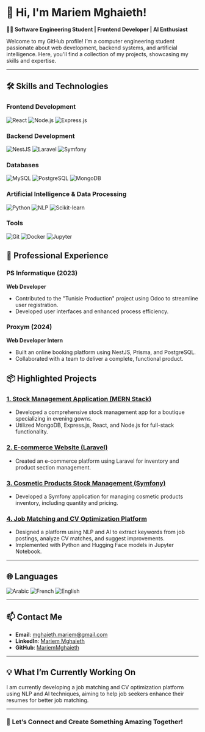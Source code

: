 # 👋 Hi, I'm Mariem Mghaieth!

**👩‍💻 Software Engineering Student | Frontend Developer | AI Enthusiast**

Welcome to my GitHub profile! I’m a computer engineering student passionate about web development, backend systems, and artificial intelligence. Here, you'll find a collection of my projects, showcasing my skills and expertise.

---

## 🛠️ **Skills and Technologies**

### Frontend Development
![React](https://img.shields.io/badge/React-%2361DAFB.svg?style=flat&logo=react&logoColor=white)
![Node.js](https://img.shields.io/badge/Node.js-%23339933.svg?style=flat&logo=node.js&logoColor=white)
![Express.js](https://img.shields.io/badge/Express.js-%23404d59.svg?style=flat&logo=express&logoColor=white)

### Backend Development
![NestJS](https://img.shields.io/badge/NestJS-%23E0234E.svg?style=flat&logo=nestjs&logoColor=white)
![Laravel](https://img.shields.io/badge/Laravel-%23FF2D20.svg?style=flat&logo=laravel&logoColor=white)
![Symfony](https://img.shields.io/badge/Symfony-%23000000.svg?style=flat&logo=symfony&logoColor=white)

### Databases
![MySQL](https://img.shields.io/badge/MySQL-%234479A1.svg?style=flat&logo=mysql&logoColor=white)
![PostgreSQL](https://img.shields.io/badge/PostgreSQL-%23336791.svg?style=flat&logo=postgresql&logoColor=white)
![MongoDB](https://img.shields.io/badge/MongoDB-%2347A248.svg?style=flat&logo=mongodb&logoColor=white)

### Artificial Intelligence & Data Processing
![Python](https://img.shields.io/badge/Python-%233776AB.svg?style=flat&logo=python&logoColor=white)
![NLP](https://img.shields.io/badge/NLP-%23FFD43B.svg?style=flat&logo=python&logoColor=white)
![Scikit-learn](https://img.shields.io/badge/Scikit--learn-%23F7931E.svg?style=flat&logo=scikit-learn&logoColor=white)

### Tools
![Git](https://img.shields.io/badge/Git-%23F05032.svg?style=flat&logo=git&logoColor=white)
![Docker](https://img.shields.io/badge/Docker-%232496ED.svg?style=flat&logo=docker&logoColor=white)
![Jupyter](https://img.shields.io/badge/Jupyter-%23F37626.svg?style=flat&logo=jupyter&logoColor=white)



## 💼 **Professional Experience**

### PS Informatique (2023)
**Web Developer**
- Contributed to the "Tunisie Production" project using Odoo to streamline user registration.
- Developed user interfaces and enhanced process efficiency.

### Proxym (2024)
**Web Developer Intern**
- Built an online booking platform using NestJS, Prisma, and PostgreSQL.
- Collaborated with a team to deliver a complete, functional product.

## 📦 **Highlighted Projects**

### [1. Stock Management Application (MERN Stack)](https://github.com/YourUsername/stock-management-app)
- Developed a comprehensive stock management app for a boutique specializing in evening gowns.
- Utilized MongoDB, Express.js, React, and Node.js for full-stack functionality.

### [2. E-commerce Website (Laravel)](https://github.com/YourUsername/e-commerce-website)
- Created an e-commerce platform using Laravel for inventory and product section management.

### [3. Cosmetic Products Stock Management (Symfony)](https://github.com/YourUsername/cosmetic-stock-management)
- Developed a Symfony application for managing cosmetic products inventory, including quantity and pricing.

### [4. Job Matching and CV Optimization Platform](https://github.com/YourUsername/job-matching-optimization)
- Designed a platform using NLP and AI to extract keywords from job postings, analyze CV matches, and suggest improvements.
- Implemented with Python and Hugging Face models in Jupyter Notebook.

---

## 🌐 **Languages**

![Arabic](https://img.shields.io/badge/Arabic-Native-%23FF5733)
![French](https://img.shields.io/badge/French-DELF%20B2-%230000FF)
![English](https://img.shields.io/badge/English-B2-%23008080)

---

## 📫 **Contact Me**

- **Email**: [mghaieth.mariem@gmail.com](mailto:mghaieth.mariem@gmail.com)
- **LinkedIn**: [Mariem Mghaieth](https://www.linkedin.com/in/YourLinkedInProfile)
- **GitHub**: [MariemMghaieth](https://github.com/YourUsername)

---

## 💡 **What I’m Currently Working On**
I am currently developing a job matching and CV optimization platform using NLP and AI techniques, aiming to help job seekers enhance their resumes for better job matching.

---

### 🚀 **Let’s Connect and Create Something Amazing Together!**

